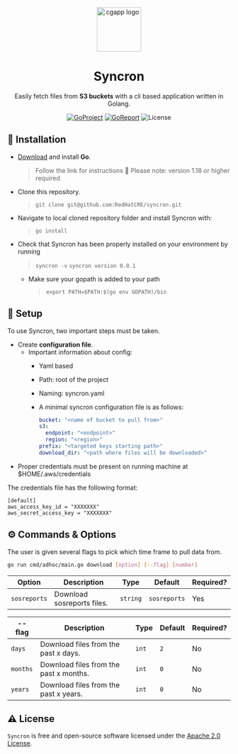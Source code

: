 <div align="center">
  <img alt="cgapp logo" src="https://seeklogo.com/images/G/go-logo-046185B647-seeklogo.com.png" width="100px"/>

# Syncron

Easily fetch files from **S3 buckets** with a cli based application written in Golang.

[![GoProject](https://img.shields.io/badge/Go-1.18+-00ADD8?style=for-the-badge&logo=go)](https://github.com/RedHatCRE/syncron) [![GoReport](https://img.shields.io/badge/Go_report-A+-success?style=for-the-badge&logo=none)](https://goreportcard.com/badge/github.com/redhatcre/syncron) ![License](https://img.shields.io/badge/license-apache_2.0-red?style=for-the-badge&logo=none)
</div>

## 🔧 Installation


- [Download](https://golang.org/dl/) and install **Go**. 
    > Follow the link for instructions
    > 🔔 Please note: version 1.18 or higher required
- Clone this repository.
    
    > `git clone git@github.com:RedHatCRE/syncron.git`

- Navigate to local cloned repository folder and install Syncron with:
    
    > `go install`

- Check that Syncron has been properly installed on your environment by running
    > `syncron -v`
    > `syncron version 0.0.1`

    - Make sure your gopath is added to your path
      >  `export PATH=$PATH:$(go env GOPATH)/bin`



## 📖 Setup

To use Syncron, two important steps must be taken.

- Create **configuration file**. 
    - Important information about config:
        - Yaml based
        - Path: root of the project
        - Naming: syncron.yaml
        - A minimal syncron configuration file is as follows:


            ```yaml
            bucket: "<name of bucket to pull from>"
            s3:
              endpoint: "<endpoint>"
              region: "<region>"
            prefix: "<targeted keys starting path>"
            download_dir: "<path where files will be downloaded>"
            ```
- Proper credentials must be present on running machine at $HOME/.aws/credentials

The credentials file has the following format:

```
[default]
aws_access_key_id = "XXXXXXX"
aws_secret_access_key = "XXXXXXX"
```

## ⚙️ Commands & Options


The user is given several flags to pick which time frame to pull data from.

```bash
go run cmd/adhoc/main.go download [option] [--flag] [number]
```

| Option | Description                                              | Type   | Default | Required? |
|--------|----------------------------------------------------------|--------|---------|-----------|
| `sosreports`   | Download sosreports files.| `string` | `sosreports` | Yes        |

| --flag | Description                                              | Type   | Default | Required? |
|--------|----------------------------------------------------------|--------|---------|-----------|
| `days`   | Download files from the past x days. | `int` | `2` | No        |
| `months`   | Download files from the past x months. | `int` | `0` | No        |
| `years`   | Download files from the past x years. | `int` | `0` | No        |



## ⚠️ License

`Syncron` is free and open-source software licensed under the [Apache 2.0 License](https://github.com/RedHatCRE/syncron/blob/main/LICENSE). 
